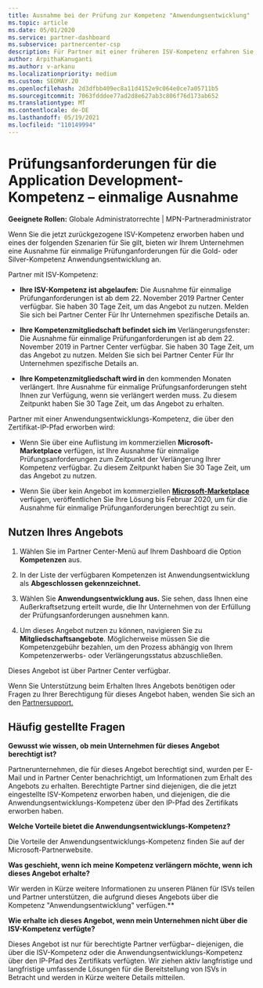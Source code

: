 ```yaml
---
title: Ausnahme bei der Prüfung zur Kompetenz "Anwendungsentwicklung"
ms.topic: article
ms.date: 05/01/2020
ms.service: partner-dashboard
ms.subservice: partnercenter-csp
description: Für Partner mit einer früheren ISV-Kompetenz erfahren Sie, wie Sie eine Ausnahme zu einmaligen Prüfunganforderungen für die Anwendungsentwicklungs-Kompetenz erhalten.
author: ArpithaKanuganti
ms.author: v-arkanu
ms.localizationpriority: medium
ms.custom: SEOMAY.20
ms.openlocfilehash: 2d3dfbb409ec8a11d4152e9c064e0ce7a05711b5
ms.sourcegitcommit: 7063fdddee77ad2d8e627ab3c806f76d173ab652
ms.translationtype: MT
ms.contentlocale: de-DE
ms.lasthandoff: 05/19/2021
ms.locfileid: "110149994"
---
```

# <a name="one-time-exam-requirements-exemption-for-the-application-development-competency"></a>Prüfungsanforderungen für die Application Development-Kompetenz – einmalige Ausnahme

**Geeignete Rollen:** Globale Administratorrechte | MPN-Partneradministrator

Wenn Sie die jetzt zurückgezogene ISV-Kompetenz erworben haben und eines der folgenden Szenarien für Sie gilt, bieten [](https://partner.microsoft.com/membership/application-development-competency)wir Ihrem Unternehmen eine Ausnahme für einmalige Prüfunganforderungen für die Gold- oder Silver-Kompetenz Anwendungsentwicklung an. 

Partner mit ISV-Kompetenz:

- **Ihre ISV-Kompetenz ist abgelaufen:** Die Ausnahme für einmalige Prüfunganforderungen ist ab dem 22. November 2019 Partner Center verfügbar. Sie haben 30 Tage Zeit, um das Angebot zu nutzen. Melden Sie sich bei Partner Center Für Ihr Unternehmen spezifische Details an.

- **Ihre Kompetenzmitgliedschaft befindet sich im** Verlängerungsfenster: Die Ausnahme für einmalige Prüfunganforderungen ist ab dem 22. November 2019 in Partner Center verfügbar. Sie haben 30 Tage Zeit, um das Angebot zu nutzen. Melden Sie sich bei Partner Center Für Ihr Unternehmen spezifische Details an.

- **Ihre Kompetenzmitgliedschaft wird in** den kommenden Monaten verlängert. Ihre Ausnahme für einmalige Prüfungsanforderungen steht Ihnen zur Verfügung, wenn sie verlängert werden muss. Zu diesem Zeitpunkt haben Sie 30 Tage Zeit, um das Angebot zu erhalten.

Partner mit einer Anwendungsentwicklungs-Kompetenz, die über den Zertifikat-IP-Pfad erworben wird:

- Wenn Sie über eine Auflistung im kommerziellen **Microsoft-Marketplace** verfügen, ist Ihre Ausnahme für einmalige Prüfungsanforderungen zum Zeitpunkt der Verlängerung Ihrer Kompetenz verfügbar. Zu diesem Zeitpunkt haben Sie 30 Tage Zeit, um das Angebot zu nutzen.

- Wenn Sie über kein Angebot im kommerziellen **[Microsoft-Marketplace](https://azure.microsoft.com/overview/commercial-marketplace/)** verfügen, veröffentlichen Sie Ihre Lösung bis Februar 2020, um für die Ausnahme für einmalige Prüfunganforderungen berechtigt zu sein.

## <a name="how-to-take-advantage-of-your-offer"></a>Nutzen Ihres Angebots

1. Wählen Sie im Partner Center-Menü auf Ihrem Dashboard die Option **Kompetenzen** aus.
2. In der Liste der verfügbaren Kompetenzen ist Anwendungsentwicklung als **Abgeschlossen gekennzeichnet.**

3. Wählen Sie **Anwendungsentwicklung aus.** Sie sehen, dass Ihnen eine Außerkraftsetzung erteilt wurde, die Ihr Unternehmen von der Erfüllung der Prüfungsanforderungen ausnehmen kann. 

4. Um dieses Angebot nutzen zu können, navigieren Sie zu **Mitgliedschaftsangebote**. Möglicherweise müssen Sie die Kompetenzgebühr bezahlen, um den Prozess abhängig von Ihrem Kompetenzerwerbs- oder Verlängerungsstatus abzuschließen. 

Dieses Angebot ist über Partner Center verfügbar.

Wenn Sie Unterstützung beim Erhalten Ihres Angebots benötigen oder Fragen zu Ihrer Berechtigung für dieses Angebot haben, wenden Sie sich an den [Partnersupport.](https://partner.microsoft.com/Support) 

## <a name="frequently-asked-questions"></a>Häufig gestellte Fragen

**Gewusst wie wissen, ob mein Unternehmen für dieses Angebot berechtigt ist?**

Partnerunternehmen, die für dieses Angebot berechtigt sind, wurden per E-Mail und in Partner Center benachrichtigt, um Informationen zum Erhalt des Angebots zu erhalten. Berechtigte Partner sind diejenigen, die die jetzt eingestellte ISV-Kompetenz erworben haben, und diejenigen, die die Anwendungsentwicklungs-Kompetenz über den IP-Pfad des Zertifikats erworben haben. 

**Welche Vorteile bietet die Anwendungsentwicklungs-Kompetenz?**

Die Vorteile der Anwendungsentwicklungs-Kompetenz finden Sie auf der Microsoft-Partnerwebsite. 

**Was geschieht, wenn ich meine Kompetenz verlängern möchte, wenn ich dieses Angebot erhalte?** 

Wir werden in Kürze weitere Informationen zu unseren Plänen für ISVs teilen und Partner unterstützen, die aufgrund dieses Angebots über die Kompetenz "Anwendungsentwicklung" verfügen.**  

**Wie erhalte ich dieses Angebot, wenn mein Unternehmen nicht über die ISV-Kompetenz verfügte?**

Dieses Angebot ist nur für berechtigte Partner verfügbar– diejenigen, die über die ISV-Kompetenz oder die Anwendungsentwicklungs-Kompetenz über den IP-Pfad des Zertifikats verfügten. Wir ziehen aktiv langfristige und langfristige umfassende Lösungen für die Bereitstellung von ISVs in Betracht und werden in Kürze weitere Details mitteilen. 


